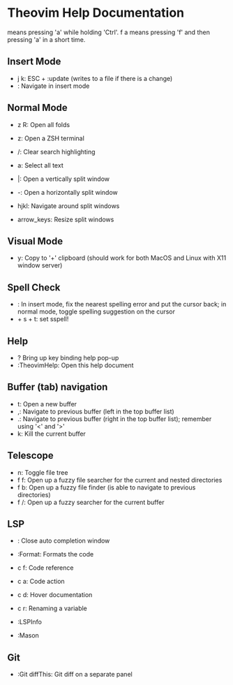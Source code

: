 # Theovim Help Documentation

<C-a> means pressing 'a' while holding 'Ctrl'.
f a means pressing 'f' and then pressing 'a' in a short time.

## Insert Mode

- j k: ESC + :update (writes to a file if there is a change)
- <C-hjkl>: Navigate in insert mode

## Normal Mode

- z R: Open all folds

- <leader> z: Open a ZSH terminal
- <leader> /: Clear search highlighting
- <leader> a: Select all text

- <leader> |: Open a vertically split window
- <leader> -: Open a horizontally split window
- <leader> hjkl: Navigate around split windows
- <leader> arrow_keys: Resize split windows

## Visual Mode

- <leader> y: Copy to '+' clipboard (should work for both MacOS and Linux with X11 window server)

## Spell Check

- <C-s>: In insert mode, fix the nearest spelling error and put the cursor back; in normal mode, toggle spelling suggestion on the cursor
- <leader> + s + t: set sspell!

## Help

- <leader> ? Bring up key binding help pop-up
- :TheovimHelp: Open this help document

## Buffer (tab) navigation

- <leader> t: Open a new buffer
- <leader> ,: Navigate to previous buffer (left in the top buffer list)
- <leader> .: Navigate to previous buffer (right in the top buffer list); remember using '<' and '>'
- <leader> k: Kill the current buffer

## Telescope

- <leader> n: Toggle file tree
- <leader> f f: Open up a fuzzy file searcher for the current and nested directories
- <leader> f b: Open up a fuzzy file finder (is able to navigate to previous directories)
- <leader> f /: Open up a fuzzy searcher for the current buffer

## LSP

- <C-e>: Close auto completion window

- :Format: Formats the code
- <leader> c f: Code reference
- <leader> c a: Code action
- <leader> c d: Hover documentation
- <leader> c r: Renaming a variable
- :LSPInfo
- :Mason

## Git

- :Git diffThis: Git diff on a separate panel

